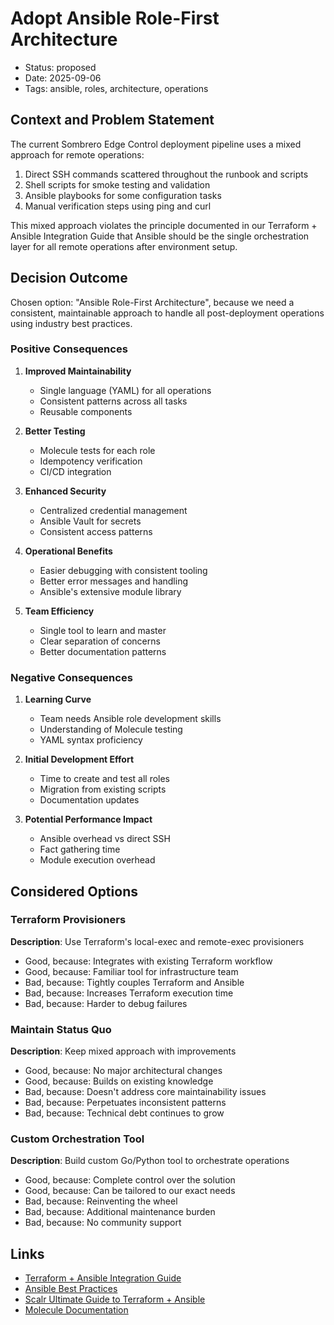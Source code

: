 # Adopt Ansible Role-First Architecture

- Status: proposed
- Date: 2025-09-06
- Tags: ansible, roles, architecture, operations

## Context and Problem Statement

The current Sombrero Edge Control deployment pipeline uses a mixed approach for remote operations:

1. Direct SSH commands scattered throughout the runbook and scripts
2. Shell scripts for smoke testing and validation
3. Ansible playbooks for some configuration tasks
4. Manual verification steps using ping and curl

This mixed approach violates the principle documented in our Terraform + Ansible Integration Guide that Ansible should be the single orchestration layer for all remote operations after environment setup.

## Decision Outcome

Chosen option: "Ansible Role-First Architecture", because we need a consistent, maintainable approach to handle all post-deployment operations using industry best practices.

### Positive Consequences

1. **Improved Maintainability**

   - Single language (YAML) for all operations
   - Consistent patterns across all tasks
   - Reusable components

2. **Better Testing**

   - Molecule tests for each role
   - Idempotency verification
   - CI/CD integration

3. **Enhanced Security**

   - Centralized credential management
   - Ansible Vault for secrets
   - Consistent access patterns

4. **Operational Benefits**

   - Easier debugging with consistent tooling
   - Better error messages and handling
   - Ansible's extensive module library

5. **Team Efficiency**
   - Single tool to learn and master
   - Clear separation of concerns
   - Better documentation patterns

### Negative Consequences

1. **Learning Curve**

   - Team needs Ansible role development skills
   - Understanding of Molecule testing
   - YAML syntax proficiency

2. **Initial Development Effort**

   - Time to create and test all roles
   - Migration from existing scripts
   - Documentation updates

3. **Potential Performance Impact**
   - Ansible overhead vs direct SSH
   - Fact gathering time
   - Module execution overhead

## Considered Options

### Terraform Provisioners

**Description**: Use Terraform's local-exec and remote-exec provisioners

- Good, because: Integrates with existing Terraform workflow
- Good, because: Familiar tool for infrastructure team
- Bad, because: Tightly couples Terraform and Ansible
- Bad, because: Increases Terraform execution time
- Bad, because: Harder to debug failures

### Maintain Status Quo

**Description**: Keep mixed approach with improvements

- Good, because: No major architectural changes
- Good, because: Builds on existing knowledge
- Bad, because: Doesn't address core maintainability issues
- Bad, because: Perpetuates inconsistent patterns
- Bad, because: Technical debt continues to grow

### Custom Orchestration Tool

**Description**: Build custom Go/Python tool to orchestrate operations

- Good, because: Complete control over the solution
- Good, because: Can be tailored to our exact needs
- Bad, because: Reinventing the wheel
- Bad, because: Additional maintenance burden
- Bad, because: No community support

## Links

- [Terraform + Ansible Integration Guide](../../deployment/terraform-ansible-integration-guide.md)
- [Ansible Best Practices](https://docs.ansible.com/ansible/latest/user_guide/playbooks_best_practices.html)
- [Scalr Ultimate Guide to Terraform + Ansible](https://scalr.com/learning-center/ultimate-guide-to-using-terraform-with-ansible/)
- [Molecule Documentation](https://molecule.readthedocs.io/)
